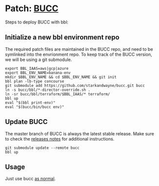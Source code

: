 # Patch: [BUCC](https://github.com/starkandwayne/bucc)

Steps to deploy BUCC with bbl:

## Initialize a new bbl environment repo

The required patch files are maintained in the BUCC repo, and need to be symlinked into the envrionment repo.
To keep track of the BUCC version, we will be using a git submodule.

```
export BBL_IAAS=aws|gcp|azure
export BBL_ENV_NAME=banana-env
mkdir $BBL_ENV_NAME && cd $BBL_ENV_NAME && git init
bbl plan -lb-type concourse
git submodule add https://github.com/starkandwayne/bucc.git bucc
ln -s bucc/bbl/*-director-override.sh .
ln -sr bucc/bbl/terraform/$BBL_IAAS/* terraform/
bbl up
eval "$(bbl print-env)"
eval "$(bucc/bin/bucc env)"
```

## Update BUCC

The master branch of BUCC is always the latest stable release.
Make sure to check the [releases notes](https://github.com/starkandwayne/bucc/releases) for additional instructions.

```
git submodule update --remote bucc
bbl up
```

## Usage

Just use bucc [as normal](https://github.com/starkandwayne/bucc#using-bucc).
